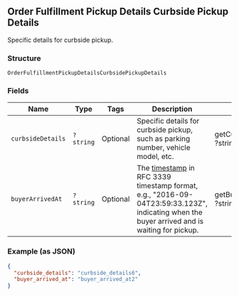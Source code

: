 ## Order Fulfillment Pickup Details Curbside Pickup Details

Specific details for curbside pickup.

### Structure

`OrderFulfillmentPickupDetailsCurbsidePickupDetails`

### Fields

| Name | Type | Tags | Description | Getter | Setter |
|  --- | --- | --- | --- | --- | --- |
| `curbsideDetails` | `?string` | Optional | Specific details for curbside pickup, such as parking number, vehicle model, etc. | getCurbsideDetails(): ?string | setCurbsideDetails(?string curbsideDetails): void |
| `buyerArrivedAt` | `?string` | Optional | The [timestamp](#workingwithdates) in RFC 3339 timestamp format, e.g., "2016-09-04T23:59:33.123Z",<br>indicating when the buyer arrived and is waiting for pickup. | getBuyerArrivedAt(): ?string | setBuyerArrivedAt(?string buyerArrivedAt): void |

### Example (as JSON)

```json
{
  "curbside_details": "curbside_details6",
  "buyer_arrived_at": "buyer_arrived_at2"
}
```

